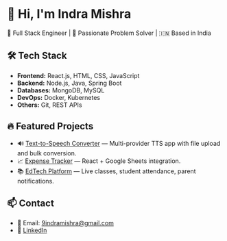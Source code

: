 # 👋 Hi, I'm Indra Mishra
🚀 Full Stack Engineer | 🧠 Passionate Problem Solver | 🇮🇳 Based in India

## 🛠️ Tech Stack
- **Frontend:** React.js, HTML, CSS, JavaScript
- **Backend:** Node.js, Java, Spring Boot
- **Databases:** MongoDB, MySQL
- **DevOps:** Docker, Kubernetes
- **Others:** Git, REST APIs

## 🔥 Featured Projects
- 🔊 [Text-to-Speech Converter](https://github.com/indramishra/text-to-speech-app) — Multi-provider TTS app with file upload and bulk conversion.
- 📈 [Expense Tracker](https://github.com/indramishra/expense-tracker) — React + Google Sheets integration.
- 📚 [EdTech Platform](https://github.com/indramishra/edtech-live-class) — Live classes, student attendance, parent notifications.

## 📫 Contact
- 📧 Email: 9indramishra@gmail.com
- 🧳 [LinkedIn](https://www.linkedin.com/in/indramishra/)
